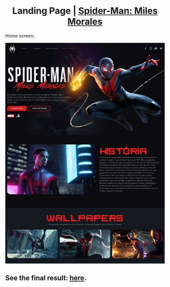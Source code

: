 <h1 align="center">Landing Page | <a href="https://spidermanlp-milesmorales.netlify.app/" target="_blank">Spider-Man: Miles Morales</a></h1>

<p>Home screen:</p>
<img src="images/home.jpg">

<h2>See the final result: <a href="https://spidermanlp-milesmorales.netlify.app/" target="_blank">here</a>.</h2>
